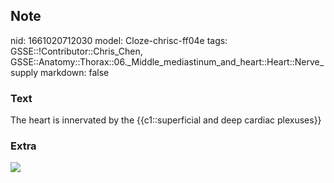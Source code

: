 ## Note
nid: 1661020712030
model: Cloze-chrisc-ff04e
tags: GSSE::!Contributor::Chris_Chen, GSSE::Anatomy::Thorax::06._Middle_mediastinum_and_heart::Heart::Nerve_supply
markdown: false

### Text
<div class="toggle">
  The heart is innervated by the {{c1::superficial and deep cardiac
  plexuses}}
</div>

### Extra
<img src="paste-8d72f89f3f0130273754ed6a07c985b7e61859f9.png">
